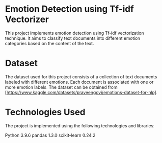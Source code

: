 # Emotion Detection using Tf-idf Vectorizer

This project implements emotion detection using Tf-idf vectorization technique. It aims to classify text documents into different emotion categories based on the content of the text.

# Dataset
The dataset used for this project consists of a collection of text documents labeled with different emotions. Each document is associated with one or more emotion labels. The dataset can be obtained from [https://www.kaggle.com/datasets/praveengovi/emotions-dataset-for-nlp].

# Technologies Used
The project is implemented using the following technologies and libraries:

Python 3.9.6
pandas 1.3.0
scikit-learn 0.24.2
